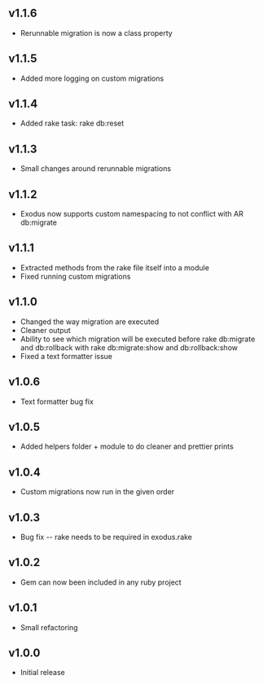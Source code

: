 ## v1.1.6

* Rerunnable migration is now a class property

## v1.1.5

* Added more logging on custom migrations

## v1.1.4

* Added rake task: rake db:reset

## v1.1.3

* Small changes around rerunnable migrations

## v1.1.2

* Exodus now supports custom namespacing to not conflict with AR db:migrate

## v1.1.1

* Extracted methods from the rake file itself into a module
* Fixed running custom migrations

## v1.1.0

* Changed the way migration are executed 
* Cleaner output
* Ability to see which migration will be executed before rake db:migrate and db:rollback with rake db:migrate:show and db:rollback:show
* Fixed a text formatter issue

## v1.0.6

* Text formatter bug fix

## v1.0.5

* Added helpers folder + module to do cleaner and prettier prints

## v1.0.4

* Custom migrations now run in the given order

## v1.0.3

* Bug fix -- rake needs to be required in exodus.rake

## v1.0.2

* Gem can now been included in any ruby project

## v1.0.1

* Small refactoring

## v1.0.0

* Initial release